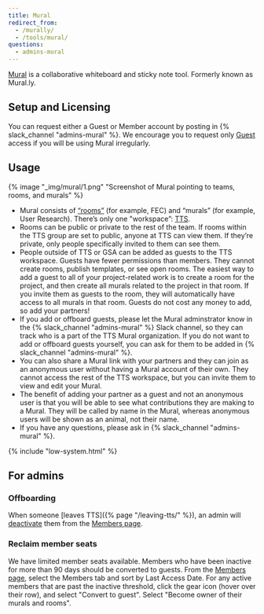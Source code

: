 ```yaml
---
title: Mural
redirect_from:
  - /murally/
  - /tools/mural/
questions:
  - admins-mural
---
```


[Mural](https://mural.co/) is a collaborative whiteboard and sticky note tool.
Formerly known as Mural.ly.

## Setup and Licensing

You can request either a Guest or Member account by posting in
{% slack_channel "admins-mural" %}. We encourage you to request only
[Guest](https://support.mural.co/en/articles/2113719-types-of-users-in-mural)
access if you will be using Mural irregularly.

## Usage

{% image "_img/mural/1.png" "Screenshot of Mural pointing to teams, rooms, and murals" %}

- Mural consists of
  [“rooms”](https://support.mural.co/en/articles/2113770-what-is-a-room) (for
  example, FEC) and “murals” (for example, User Research). There’s only one
  "workspace”: [TTS](https://app.mural.co/t/gsa6).
- Rooms can be public or private to the rest of the team. If rooms within the
  TTS group are set to public, anyone at TTS can view them. If they’re private,
  only people specifically invited to them can see them.
- People outside of TTS or GSA can be added as guests to the TTS workspace.
  Guests have fewer permissions than members. They cannot create rooms, publish
  templates, or see open rooms. The easiest way to add a guest to all of your
  project-related work is to create a room for the project, and then create all
  murals related to the project in that room. If you invite them as guests to
  the room, they will automatically have access to all murals in that room.
  Guests do not cost any money to add, so add your partners!
- If you add or offboard guests, please let the Mural adminstrator know in the
  {% slack_channel "admins-mural" %} Slack channel, so they can track who is a
  part of the TTS Mural organization. If you do not want to add or offboard
  guests yourself, you can ask for them to be added in
  {% slack_channel "admins-mural" %}.
- You can also share a Mural link with your partners and they can join as an
  anonymous user without having a Mural account of their own. They cannot access
  the rest of the TTS workspace, but you can invite them to view and edit your
  Mural.
- The benefit of adding your partner as a guest and not an anonymous user is
  that you will be able to see what contributions they are making to a Mural.
  They will be called by name in the Mural, whereas anonymous users will be
  shown as an animal, not their name.
- If you have any questions, please ask in {% slack_channel "admins-mural" %}.

{% include "low-system.html" %}

## For admins

### Offboarding

When someone [leaves TTS]({% page "/leaving-tts/" %}), an admin will
[deactivate](https://support.mural.co/en/articles/2145569-activate-and-deactivate-members)
them from the [Members page](https://app.mural.co/t/gsa6/settings/members).

### Reclaim member seats

We have limited member seats available. Members who have been inactive for more
than 90 days should be converted to guests. From the
[Members page](https://app.mural.co/t/gsa6/settings/members), select the Members
tab and sort by Last Access Date. For any active members that are past the
inactive threshold, click the gear icon (hover over their row), and select
"Convert to guest". Select "Become owner of their murals and rooms".
